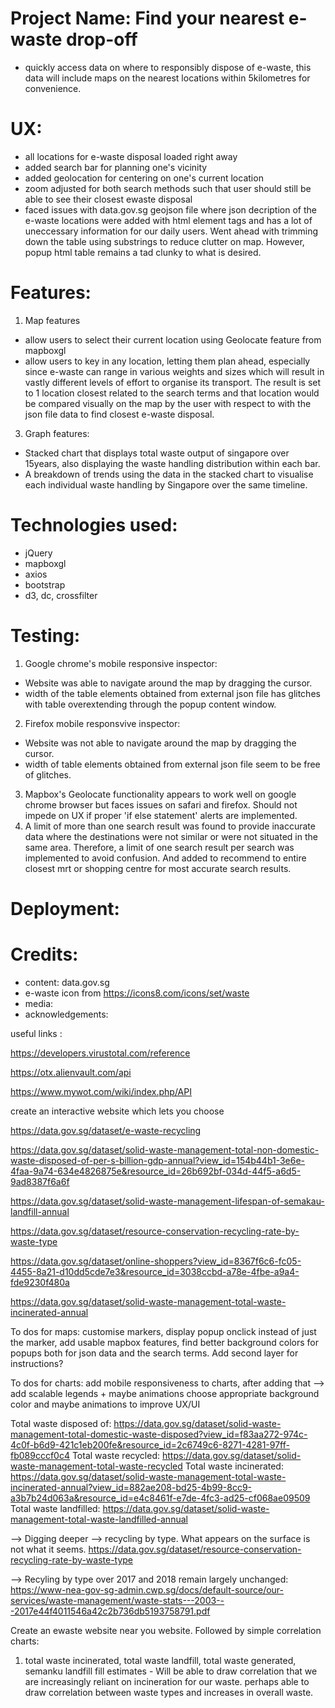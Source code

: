 # Project Name: Find your nearest e-waste drop-off
- quickly access data on where to responsibly dispose of e-waste,
this data will include maps on the nearest locations within 5kilometres
for convenience.

# UX:
- all locations for e-waste disposal loaded right away
- added search bar for planning one's vicinity
- added geolocation for centering on one's current location
- zoom adjusted for both search methods such that user should still be able to see their closest ewaste disposal
- faced issues with data.gov.sg geojson file where json decription of the e-waste locations were
added with html element tags and has a lot of uneccessary information for our daily users.
Went ahead with trimming down the table using substrings to reduce clutter on map.
However, popup html table remains a tad clunky to what is desired. 



# Features:
1) Map features
- allow users to select their current location using Geolocate feature from mapboxgl
- allow users to key in any location, letting them plan ahead, especially since e-waste can range in various weights
and sizes which will result in vastly different levels of effort to 
organise its transport. The result is set to 1 location closest related to the search
terms and that location would be compared visually on the map by the user with respect to with the json file data
to find closest e-waste disposal. 
 


3) Graph features:
- Stacked chart that displays total waste output of singapore over 15years, also displaying the waste handling distribution within each bar.
- A breakdown of trends using the data in the stacked chart to visualise each individual waste handling by Singapore over the same timeline. 

# Technologies used:

- jQuery
- mapboxgl
- axios
- bootstrap
- d3, dc, crossfilter

# Testing:
1. Google chrome's mobile responsive inspector:
- Website was able to navigate around the map by dragging the cursor. 
- width of the table elements obtained from external json file has glitches with table overextending through the popup content window.
2. Firefox mobile responsvive inspector: 
- Website was not able to navigate around the map by dragging the cursor.
- width of table elements obtained from external json file seem to be free of glitches.
3. Mapbox's Geolocate functionality appears to work well on google chrome browser but faces
issues on safari and firefox. Should not impede on UX if proper 'if else statement' alerts 
are implemented. 
4. A limit of more than one search result was found to provide inaccurate data where the destinations were not similar or were not situated in the same area.
Therefore, a limit of one search result per search was implemented to avoid confusion. 
And added to recommend to entire closest mrt or shopping centre for most accurate search results.


# Deployment:

# Credits: 

- content: data.gov.sg
- e-waste icon from https://icons8.com/icons/set/waste
- media: 
- acknowledgements:




useful links :

https://developers.virustotal.com/reference

https://otx.alienvault.com/api

https://www.mywot.com/wiki/index.php/API

create an interactive website which lets you choose 

https://data.gov.sg/dataset/e-waste-recycling

https://data.gov.sg/dataset/solid-waste-management-total-non-domestic-waste-disposed-of-per-s-billion-gdp-annual?view_id=154b44b1-3e6e-4faa-9a74-634e4826875e&resource_id=26b692bf-034d-44f5-a6d5-9ad8387f6a6f

https://data.gov.sg/dataset/solid-waste-management-lifespan-of-semakau-landfill-annual

https://data.gov.sg/dataset/resource-conservation-recycling-rate-by-waste-type

https://data.gov.sg/dataset/online-shoppers?view_id=8367f6c6-fc05-4455-8a21-d10dd5cde7e3&resource_id=3038ccbd-a78e-4fbe-a9a4-fde9230f480a

https://data.gov.sg/dataset/solid-waste-management-total-waste-incinerated-annual

To dos for maps:
customise markers, display popup onclick instead of just the marker, add usable mapbox features, find better background colors for popups both for
json data and the search terms. 
Add second layer for instructions? 

To dos for charts:
add mobile responsiveness to charts, after adding that --> add scalable legends + maybe animations choose appropriate background color and maybe animations to 
improve UX/UI

Total waste disposed of:
https://data.gov.sg/dataset/solid-waste-management-total-domestic-waste-disposed?view_id=f83aa272-974c-4c0f-b6d9-421c1eb200fe&resource_id=2c6749c6-8271-4281-97ff-fb089cccf0c4
Total waste recycled:
https://data.gov.sg/dataset/solid-waste-management-total-waste-recycled
Total waste incinerated:
https://data.gov.sg/dataset/solid-waste-management-total-waste-incinerated-annual?view_id=882ae208-bd25-4b99-8cc9-a3b7b24d063a&resource_id=e4c8461f-e7de-4fc3-ad25-cf068ae09509
Total waste landfilled:
https://data.gov.sg/dataset/solid-waste-management-total-waste-landfilled-annual

--> Digging deeper --> recycling by type. What appears on the surface is not what it seems.
https://data.gov.sg/dataset/resource-conservation-recycling-rate-by-waste-type

--> Recyling by type over 2017 and 2018 remain largely unchanged:
https://www-nea-gov-sg-admin.cwp.sg/docs/default-source/our-services/waste-management/waste-stats---2003---2017e44f4011546a42c2b736db5193758791.pdf

Create an ewaste website near you website. 
Followed by simple correlation charts:
1) total waste incinerated, total waste landfill, total waste generated, 
semanku landfill fill estimates - Will be able to draw correlation that we are increasingly 
reliant on incineration for our waste. perhaps able to draw correlation between waste types and 
increases in overall waste. 